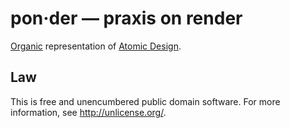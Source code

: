 # pon·der &mdash; praxis on render

[Organic](https://github.com/VarnaLab/node-organic) representation of [Atomic Design](http://vimeo.com/67476280).


## Law

This is free and unencumbered public domain software. For more information,
see <http://unlicense.org/>.
